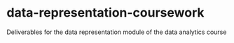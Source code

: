 # data-representation-coursework
Deliverables for the data representation module of the data analytics course
